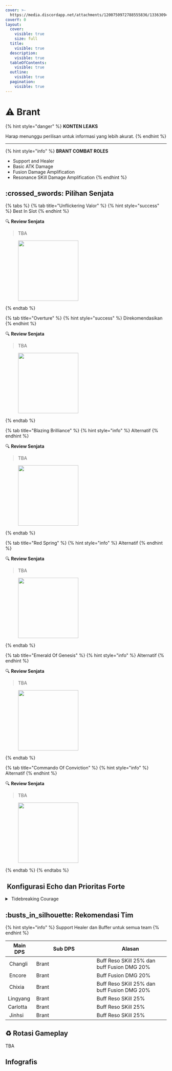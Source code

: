 ```yaml
---
cover: >-
  https://media.discordapp.net/attachments/1200750972788555836/1336309406442197074/image.png?ex=67a3569d&is=67a2051d&hm=0d5dfe28ddf772eb700f37934c1116a0380991c80fbc43e7d38a838461719818&=&format=webp&quality=lossless&width=825&height=198
coverY: 0
layout:
  cover:
    visible: true
    size: full
  title:
    visible: true
  description:
    visible: true
  tableOfContents:
    visible: true
  outline:
    visible: true
  pagination:
    visible: true
---
```


# ⚠️ Brant

{% hint style="danger" %}
**KONTEN LEAKS**

Harap menunggu perilisan untuk informasi yang lebih akurat.
{% endhint %}

***

{% hint style="info" %}
**BRANT COMBAT ROLES**

* Support and Healer
* Basic ATK Damage
* Fusion Damage Amplification
* Resonance SKill Damage Amplification
{% endhint %}

## :crossed\_swords: Pilihan Senjata

{% tabs %}
{% tab title="Unflickering Valor" %}
{% hint style="success" %}
Best In Slot
{% endhint %}

:mag: **Review Senjata**&#x20;

> TBA



<figure><img src="https://wuthering.wiki/img/weapon_21020036.png" alt="" width="188"><figcaption></figcaption></figure>
{% endtab %}

{% tab title="Overture" %}
{% hint style="success" %}
Direkomendasikan
{% endhint %}

:mag: **Review Senjata**&#x20;

> TBA



<figure><img src="https://wuthering.wiki/img/weapon_21020024.png" alt="" width="188"><figcaption></figcaption></figure>
{% endtab %}

{% tab title="Blazing Brilliance" %}
{% hint style="info" %}
Alternatif
{% endhint %}

:mag: **Review Senjata**&#x20;

> TBA



<figure><img src="https://wuthering.wiki/img/weapon_21020016.png" alt="" width="188"><figcaption></figcaption></figure>
{% endtab %}

{% tab title="Red Spring" %}
{% hint style="info" %}
Alternatif
{% endhint %}

:mag: **Review Senjata**&#x20;

> TBA



<figure><img src="https://wuthering.wiki/img/weapon_21020026.png" alt="" width="188"><figcaption></figcaption></figure>
{% endtab %}

{% tab title="Emerald Of Genesis" %}
{% hint style="info" %}
Alternatif
{% endhint %}

:mag: **Review Senjata**&#x20;

> TBA



<figure><img src="https://wuthering.wiki/img/weapon_21020015.png" alt="" width="188"><figcaption></figcaption></figure>
{% endtab %}

{% tab title="Commando Of Conviction" %}
{% hint style="info" %}
Alternatif
{% endhint %}

:mag: **Review Senjata**&#x20;

> TBA



<figure><img src="https://wuthering.wiki/img/weapon_21020044.png" alt="" width="188"><figcaption></figcaption></figure>
{% endtab %}
{% endtabs %}

## <img src="https://wuthering.wiki/img/item_10.png" alt="" data-size="line"> Konfigurasi Echo dan Prioritas Forte&#x20;

<details>

<summary><img src="https://wuthering.wiki/img/fettericon_14.png" alt="" data-size="line"> Tidebreaking Courage</summary>

Dragon of Dirge - CR% / CDM%

![](https://wuthering.wiki/img/monster_330000130.png)

#### Echo Sett

* 3 - <mark style="color:red;">**Fusion DMG**</mark> bonus%
* 3 - <mark style="color:red;">**Fusion DMG**</mark> bonus% / ATK% / Energy Regen%
* 1 - ATK%
* 1 - ATK%

#### Prioritas Echo Substat

* ER% (Min 250%)
* CR% / CDM%
* ATK%
* Basic ATK%
* Flat ATK

#### Prioritas Forte

BA   >   Forte   >  Reso skill   >   BA   >   Intro

</details>



## :busts\_in\_silhouette: Rekomendasi Tim

{% hint style="info" %}
Support Healer dan Buffer untuk semua team
{% endhint %}

<table><thead><tr><th>Main DPS</th><th width="172.8193359375">Sub DPS</th><th>Alasan</th></tr></thead><tbody><tr><td><img src="https://media.discordapp.net/attachments/1200750972788555836/1336417062402261073/6.png?ex=67a3bae1&#x26;is=67a26961&#x26;hm=ad46312da2f09a02867161c307a0acd89a5a600a833d17ca4ff0892e8be97b40&#x26;=&#x26;format=webp&#x26;quality=lossless" alt="" data-size="line"><img src="https://wuthering.wiki/img/fettericon_2.png" alt="" data-size="line"> Changli</td><td><img src="https://media.discordapp.net/attachments/1200750972788555836/1336417061336776879/2.png?ex=67a3bae0&#x26;is=67a26960&#x26;hm=6b9406df665556d77672620d03035e3719bfac3e535b9c3318da17301006ba93&#x26;=&#x26;format=webp&#x26;quality=lossless" alt="" data-size="line"><img src="https://wuthering.wiki/img/fettericon_14.png" alt="" data-size="line">Brant</td><td>Buff Reso SKill 25% dan buff Fusion DMG 20%</td></tr><tr><td><img src="https://media.discordapp.net/attachments/1200750972788555836/1336416973483147316/20.png?ex=67a3bacb&#x26;is=67a2694b&#x26;hm=6d11812cd8af6f32c28df6f0c3de83c7465ba7491f87f2fa06bf3e9a0a645313&#x26;=&#x26;format=webp&#x26;quality=lossless" alt="" data-size="line"><img src="https://wuthering.wiki/img/fettericon_2.png" alt="" data-size="line"> Encore</td><td><img src="https://media.discordapp.net/attachments/1200750972788555836/1336417061336776879/2.png?ex=67a3bae0&#x26;is=67a26960&#x26;hm=6b9406df665556d77672620d03035e3719bfac3e535b9c3318da17301006ba93&#x26;=&#x26;format=webp&#x26;quality=lossless" alt="" data-size="line"><img src="https://wuthering.wiki/img/fettericon_14.png" alt="" data-size="line">Brant</td><td>Buff Fusion DMG 20%</td></tr><tr><td><img src="https://media.discordapp.net/attachments/1200750972788555836/1336416906915352627/21.png?ex=67a3babc&#x26;is=67a2693c&#x26;hm=9e622b50883d29e9aa9505eeb45459a7e04903eaae24df90bf476f2a32016c8d&#x26;=&#x26;format=webp&#x26;quality=lossless" alt="" data-size="line"><img src="https://wuthering.wiki/img/fettericon_2.png" alt="" data-size="line"> Chixia</td><td><img src="https://media.discordapp.net/attachments/1200750972788555836/1336417061336776879/2.png?ex=67a3bae0&#x26;is=67a26960&#x26;hm=6b9406df665556d77672620d03035e3719bfac3e535b9c3318da17301006ba93&#x26;=&#x26;format=webp&#x26;quality=lossless" alt="" data-size="line"><img src="https://wuthering.wiki/img/fettericon_14.png" alt="" data-size="line">Brant</td><td>Buff Reso SKill 25% dan buff Fusion DMG 20%</td></tr><tr><td><img src="https://media.discordapp.net/attachments/1200750972788555836/1336416907145908244/22.png?ex=67a3babc&#x26;is=67a2693c&#x26;hm=0f0a4a166d18cb450fdfdd0fe6c78db35ff9d7093d78df15ad0ca742d121fc3b&#x26;=&#x26;format=webp&#x26;quality=lossless" alt="" data-size="line"><img src="https://wuthering.wiki/img/fettericon_1.png" alt="" data-size="line"><img src="https://wuthering.wiki/img/fettericon_9.png" alt="" data-size="line"> Lingyang</td><td><img src="https://media.discordapp.net/attachments/1200750972788555836/1336417061336776879/2.png?ex=67a3bae0&#x26;is=67a26960&#x26;hm=6b9406df665556d77672620d03035e3719bfac3e535b9c3318da17301006ba93&#x26;=&#x26;format=webp&#x26;quality=lossless" alt="" data-size="line"><img src="https://wuthering.wiki/img/fettericon_14.png" alt="" data-size="line">Brant</td><td>Buff Reso SKill 25%</td></tr><tr><td> <img src="https://media.discordapp.net/attachments/1200750972788555836/1336416970756718622/11.png?ex=67a3bacb&#x26;is=67a2694b&#x26;hm=ccff099b0848431aaa888a2807d7489757cf1656465db7d21d9ec15ccc7ec197&#x26;=&#x26;format=webp&#x26;quality=lossless" alt="" data-size="line"><img src="https://wuthering.wiki/img/fettericon_10.png" alt="" data-size="line"><img src="https://wuthering.wiki/img/fettericon_1.png" alt="" data-size="line">Carlotta</td><td><img src="https://media.discordapp.net/attachments/1200750972788555836/1336417061336776879/2.png?ex=67a3bae0&#x26;is=67a26960&#x26;hm=6b9406df665556d77672620d03035e3719bfac3e535b9c3318da17301006ba93&#x26;=&#x26;format=webp&#x26;quality=lossless" alt="" data-size="line"><img src="https://wuthering.wiki/img/fettericon_14.png" alt="" data-size="line">Brant</td><td>Buff Reso SKill 25%</td></tr><tr><td><img src="https://media.discordapp.net/attachments/1200750972788555836/1336416972287770735/16.png?ex=67a3bacb&#x26;is=67a2694b&#x26;hm=99816ef8babddc115f79781a701e91f91f800e6b3283d57e79e3c4ff20dd35e8&#x26;=&#x26;format=webp&#x26;quality=lossless" alt="" data-size="line"><img src="https://wuthering.wiki/img/fettericon_5.png" alt="" data-size="line"> Jinhsi</td><td><img src="https://media.discordapp.net/attachments/1200750972788555836/1336417061336776879/2.png?ex=67a3bae0&#x26;is=67a26960&#x26;hm=6b9406df665556d77672620d03035e3719bfac3e535b9c3318da17301006ba93&#x26;=&#x26;format=webp&#x26;quality=lossless" alt="" data-size="line"><img src="https://wuthering.wiki/img/fettericon_14.png" alt="" data-size="line">Brant</td><td>Buff Reso SKill 25%</td></tr></tbody></table>

## :recycle: Rotasi Gameplay

TBA

## Infografis

<figure><img src="https://media.discordapp.net/attachments/1200750972788555836/1336360913657266208/5.png?ex=67a38696&#x26;is=67a23516&#x26;hm=0e1b4a07e2fe18630076708b0b864a99b0810cac1985cec4afcb94496d1972fb&#x26;=&#x26;format=webp&#x26;quality=lossless&#x26;width=1202&#x26;height=676" alt=""><figcaption></figcaption></figure>


